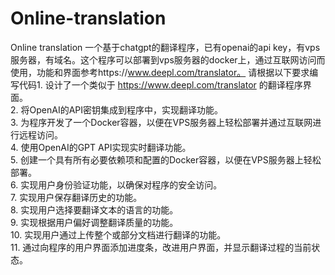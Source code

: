 # Online-translation
Online translation
一个基于chatgpt的翻译程序，已有openai的api key，有vps服务器，有域名。这个程序可以部署到vps服务器的docker上，通过互联网访问而使用，功能和界面参考https://www.deepl.com/translator。
请根据以下要求编写代码1. 设计了一个类似于 https://www.deepl.com/translator 的翻译程序界面。  
2. 将OpenAI的API密钥集成到程序中，实现翻译功能。  
3. 为程序开发了一个Docker容器，以便在VPS服务器上轻松部署并通过互联网进行远程访问。  
4. 使用OpenAI的GPT API实现实时翻译功能。  
5. 创建一个具有所有必要依赖项和配置的Docker容器，以便在VPS服务器上轻松部署。  
6. 实现用户身份验证功能，以确保对程序的安全访问。  
7. 实现用户保存翻译历史的功能。  
8. 实现用户选择要翻译文本的语言的功能。  
9. 实现根据用户偏好调整翻译质量的功能。  
10. 实现用户通过上传整个或部分文档进行翻译的功能。  
11. 通过向程序的用户界面添加进度条，改进用户界面，并显示翻译过程的当前状态。
